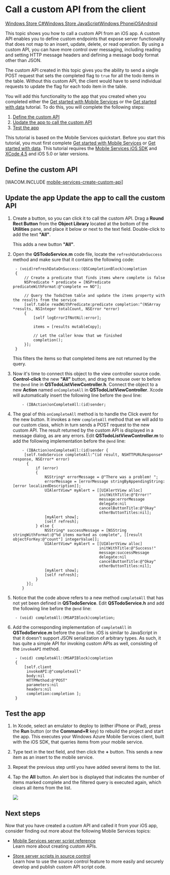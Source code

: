 <properties linkid="manage-services-media-services" urlDisplayName="Media Services" pageTitle="Call a custom API from an iOS app | Mobile Services" metaKeywords="" description="Learn how to define a custom API and then call it from an iOS app that uses Windows Azure Mobile Services." metaCanonical="" services="" documentationCenter="Mobile" title="Call a custom API from the client" authors=""  solutions="" writer="krisragh" manager="" editor=""  />


# Call a custom API from the client

<div class="dev-center-tutorial-selector sublanding"> 
	<a href="/en-us/develop/mobile/tutorials/call-custom-api-dotnet" title="Windows Store C#">Windows Store C#</a><a href="/en-us/develop/mobile/tutorials/call-custom-api-js" title="Windows Store JavaScript">Windows Store JavaScript</a><a href="/en-us/develop/mobile/tutorials/call-custom-api-wp8" title="Windows Phone" >Windows Phone</a><a href="/en-us/develop/mobile/tutorials/call-custom-api-ios" title="iOS" class="current">iOS</a><a href="/en-us/develop/mobile/tutorials/call-custom-api-android/" title="Android">Android</a>
</div>

This topic shows you how to call a custom API from an iOS app. A custom API enables you to define custom endpoints that expose server functionality that does not map to an insert, update, delete, or read operation. By using a custom API, you can have more control over messaging, including reading and setting HTTP message headers and defining a message body format other than JSON.

The custom API created in this topic gives you the ability to send a single POST request that sets the completed flag to `true` for all the todo items in the table. Without this custom API, the client would have to send individual requests to update the flag for each todo item in the table.

You will add this functionality to the app that you created when you completed either the [Get started with Mobile Services] or the [Get started with data] tutorial. To do this, you will complete the following steps:

1. [Define the custom API]
2. [Update the app to call the custom API]
3. [Test the app] 

This tutorial is based on the Mobile Services quickstart. Before you start this tutorial, you must first complete [Get started with Mobile Services] or [Get started with data]. This tutorial requires the [Mobile Services iOS SDK](https://go.microsoft.com/fwLink/p/?LinkID=266533) and [XCode 4.5](https://go.microsoft.com/fwLink/p/?LinkID=266532) and iOS 5.0 or later versions.

## <a name="define-custom-api"></a>Define the custom API

[WACOM.INCLUDE [mobile-services-create-custom-api](../includes/mobile-services-create-custom-api.md)]

<h2><a name="update-app"></a><span class="short-header">Update the app </span>Update the app to call the custom API</h2>

1. Create a button, so you can click it to call the custom API. Drag a **Round Rect Button** from the **Object Library** located at the bottom of the **Utilities** pane, and place it below or next to the text field. Double-click to add the text **"All"**. 

	This adds a new button **"All"**.

2. Open the **QSTodoService.m** code file, locate the `refreshDataOnSuccess` method and make sure that it contains the following code:

		- (void)refreshDataOnSuccess:(QSCompletionBlock)completion
		{		   
		    // Create a predicate that finds items where complete is false
		    NSPredicate * predicate = [NSPredicate predicateWithFormat:@"complete == NO"];
		    
		    // Query the TodoItem table and update the items property with the results from the service
		    [self.table readWithPredicate:predicate completion:^(NSArray *results, NSInteger totalCount, NSError *error)
		    {
		        [self logErrorIfNotNil:error];
		        
		        items = [results mutableCopy];
		        
		        // Let the caller know that we finished
		        completion();
		    }];		    		    		    
		}

	This filters the items so that completed items are not returned by the query.

3. Now it's time to connect this object to the view controller source code. **Control-click** the new **"All"** button, and drag the mouse over to before the `@end` line in **QSTodoListViewController.h**. Connect the object to a new **Action** named `onCompleteAll` in **QSTodoListViewController**. Xcode will automatically insert the following line before the `@end` line:

		   - (IBAction)onCompleteAll:(id)sender;

4. The goal of this `onCompleteAll` method is to handle the Click event for the new button. It invokes a new `completeAll` method that we will add to our custom class, which in turn sends a POST request to the new custom API. The result returned by the custom API is displayed in a message dialog, as are any errors. Edit **QSTodoListViewController.m** to add the following implementation before the `@end` line:

		   - (IBAction)onCompleteAll:(id)sender {
		    [self.todoService completeAll:^(id result, NSHTTPURLResponse* response, NSError* error)
		     {
		         if (error)
		         {
		             NSString* errorMessage = @"There was a problem! ";
		             errorMessage = [errorMessage stringByAppendingString:[error localizedDescription]];
		             UIAlertView* myAlert = [[UIAlertView alloc]
		                                     initWithTitle:@"Error!"
		                                     message:errorMessage
		                                     delegate:nil
		                                     cancelButtonTitle:@"Okay"
		                                     otherButtonTitles:nil];
		             [myAlert show];
		             [self refresh];
		         } else {
		             NSString* successMessage = [NSString stringWithFormat:@"%d items marked as complete", [[result objectForKey:@"count"] integerValue]];					 
		             UIAlertView* myAlert = [[UIAlertView alloc]
		                                     initWithTitle:@"Success!"
		                                     message:successMessage
		                                     delegate:nil
		                                     cancelButtonTitle:@"Okay"
		                                     otherButtonTitles:nil];
		             [myAlert show];
		             [self refresh];
		         }
		     }];
  		   }

5. Notice that the code above refers to a new method `completeAll` that has not yet been defined in **QSTodoService**. Edit **QSTodoService.h** and add the following line before the `@end` line:

		- (void) completeAll:(MSAPIBlock)completion;

6. Add the corresponding implementation of `completeAll` in **QSTodoService.m** before the `@end` line. iOS is similar to JavaScript in that it doesn't support JSON serialization of arbitrary types. As such, it has quite a simple API for invoking custom APIs as well, consisting of the `invokeAPI` method. 

		- (void) completeAll:(MSAPIBlock)completion
		{
		    [self.client
		     invokeAPI:@"completeall"
		     body:nil
		     HTTPMethod:@"POST"
		     parameters:nil
		     headers:nil
		     completion:completion ];
		}

## <a name="test-app"></a>Test the app

1. In Xcode, select an emulator to deploy to (either iPhone or iPad), press the **Run** button (or the **Command+R** key) to rebuild the project and start the app. This executes your Windows Azure Mobile Services client, built with the iOS SDK, that queries items from your mobile service.

2. Type text in the text field, and then click the **+** button. This sends a new item as an insert to the mobile service.

3. Repeat the previous step until you have added several items to the list.

4. Tap the **All** button. An alert box is displayed that indicates the number of items marked complete and the filtered query is executed again, which clears all items from the list.

  	![][4]


## Next steps

Now that you have created a custom API and called it from your iOS app, consider finding out more about the following Mobile Services topics:

* [Mobile Services server script reference]
  <br/>Learn more about creating custom APIs.

* [Store server scripts in source control]
  <br/> Learn how to use the source control feature to more easily and securely develop and publish custom API script code.

<!-- Anchors. -->
[Define the custom API]: #define-custom-api
[Update the app to call the custom API]: #update-app
[Test the app]: #test-app
[Next Steps]: #next-steps

<!-- Images. -->




[4]: ./media/mobile-services-ios-call-custom-api/mobile-custom-api-ios-completed.png

<!-- URLs. -->
[Windows Push Notifications & Live Connect]: http://go.microsoft.com/fwlink/?LinkID=257677
[Mobile Services server script reference]: http://go.microsoft.com/fwlink/?LinkId=262293
[My Apps dashboard]: http://go.microsoft.com/fwlink/?LinkId=262039
[Get started with Mobile Services]: /en-us/develop/mobile/tutorials/get-started-ios
[Get started with data]: /en-us/develop/mobile/tutorials/get-started-with-data-ios
[Get started with authentication]: /en-us/develop/mobile/tutorials/get-started-with-users-ios
[Get started with push notifications]: /en-us/develop/mobile/tutorials/get-started-with-push-ios

[Define a custom API that supports periodic notifications]: ./en-us/develop/mobile/tutorials/create-pull-notifications-ios
[Store server scripts in source control]: /en-us/develop/mobile/tutorials/store-scripts-in-source-control
